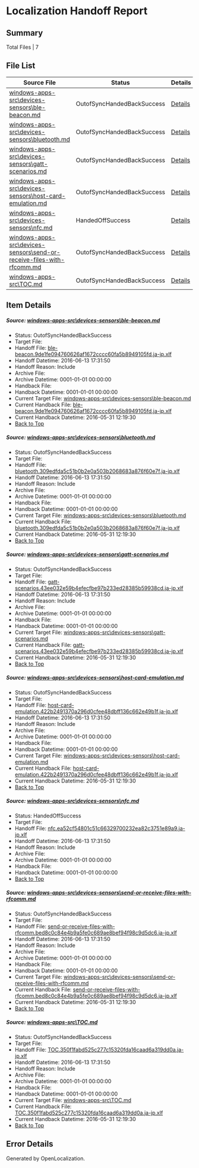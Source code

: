 # <a name='report-top'></a> Localization Handoff Report

## Summary
 Total Files | 7

## File List
 Source File | Status | Details 
 ----------- | ------ | ------- 
 [windows-apps-src\devices-sensors\ble-beacon.md](https://github.com/Microsoft/windows-apps/blob/62e97bdb8feb78981244c54c76a00910a8442532/windows-apps-src/devices-sensors/ble-beacon.md) | OutofSyncHandedBackSuccess | [Details](#a419ad04fe4f21867f2f1bd1664fbce39a7da7921991)
 [windows-apps-src\devices-sensors\bluetooth.md](https://github.com/Microsoft/windows-apps/blob/62e97bdb8feb78981244c54c76a00910a8442532/windows-apps-src/devices-sensors/bluetooth.md) | OutofSyncHandedBackSuccess | [Details](#f2266207eeb1ec4214ae62dbad2bf4a6437fd69b1992)
 [windows-apps-src\devices-sensors\gatt-scenarios.md](https://github.com/Microsoft/windows-apps/blob/62e97bdb8feb78981244c54c76a00910a8442532/windows-apps-src/devices-sensors/gatt-scenarios.md) | OutofSyncHandedBackSuccess | [Details](#664f6ce7829c9e9a6674daa6cdc21e7561ff094b2026)
 [windows-apps-src\devices-sensors\host-card-emulation.md](https://github.com/Microsoft/windows-apps/blob/62e97bdb8feb78981244c54c76a00910a8442532/windows-apps-src/devices-sensors/host-card-emulation.md) | OutofSyncHandedBackSuccess | [Details](#f47303826b9d2d2040a2bd2f2dbd5e2da3dd3cd02029)
 [windows-apps-src\devices-sensors\nfc.md](https://github.com/Microsoft/windows-apps/blob/62e97bdb8feb78981244c54c76a00910a8442532/windows-apps-src/devices-sensors/nfc.md) | HandedOffSuccess | [Details](#2da839b282015c39bd0046d6cf60ce4f79fc485c2058)
 [windows-apps-src\devices-sensors\send-or-receive-files-with-rfcomm.md](https://github.com/Microsoft/windows-apps/blob/62e97bdb8feb78981244c54c76a00910a8442532/windows-apps-src/devices-sensors/send-or-receive-files-with-rfcomm.md) | OutofSyncHandedBackSuccess | [Details](#61e5844f18d09aa170498d261ca1a6fd60ef170c2064)
 [windows-apps-src\TOC.md](https://github.com/Microsoft/windows-apps/blob/62e97bdb8feb78981244c54c76a00910a8442532/windows-apps-src/TOC.md) | OutofSyncHandedBackSuccess | [Details](#a391a373acc025490cd86ef7d89db2342f975bb03776)

## Item Details
##### <a name='a419ad04fe4f21867f2f1bd1664fbce39a7da7921991'></a> Source: [windows-apps-src\devices-sensors\ble-beacon.md](https://github.com/Microsoft/windows-apps/blob/62e97bdb8feb78981244c54c76a00910a8442532/windows-apps-src/devices-sensors/ble-beacon.md)
* Status: OutofSyncHandedBackSuccess
* Target File: 
* Handoff File: [ble-beacon.9de1fe094760626af1672cccc60fa5b8949105fd.ja-jp.xlf](https://github.com/Microsoft/WDG.handoff/blob/df4c821ad24a39ff0e07e06d06f3d751d00d4137/ol-handoff/Microsoft/windows-apps.ja-jp/master/ble-beacon.9de1fe094760626af1672cccc60fa5b8949105fd.ja-jp.xlf)
* Handoff Datetime: 2016-06-13 17:31:50
* Handoff Reason: Include
* Archive File: 
* Archive Datetime: 0001-01-01 00:00:00
* Handback File: 
* Handback Datetime: 0001-01-01 00:00:00
* Current Target File: [windows-apps-src\devices-sensors\ble-beacon.md](https://github.com/Microsoft/windows-apps.ja-jp/blob/846e73c8aab5d5c623774cf374dd173574bd5761/windows-apps-src/devices-sensors/ble-beacon.md)
* Current Handback File: [ble-beacon.9de1fe094760626af1672cccc60fa5b8949105fd.ja-jp.xlf](https://github.com/Microsoft/WDG.handback/blob/29e104438bce4bfab3f3d4ed4b83ff0bfb8c6870/ol-handback/Microsoft/windows-apps.ja-jp/master/ble-beacon.9de1fe094760626af1672cccc60fa5b8949105fd.ja-jp.xlf)
* Current Handback Datetime: 2016-05-31 12:19:30
* [Back to Top](#report-top)

##### <a name='f2266207eeb1ec4214ae62dbad2bf4a6437fd69b1992'></a> Source: [windows-apps-src\devices-sensors\bluetooth.md](https://github.com/Microsoft/windows-apps/blob/62e97bdb8feb78981244c54c76a00910a8442532/windows-apps-src/devices-sensors/bluetooth.md)
* Status: OutofSyncHandedBackSuccess
* Target File: 
* Handoff File: [bluetooth.309edfda5c51b0b2e0a503b2068683a876f60e7f.ja-jp.xlf](https://github.com/Microsoft/WDG.handoff/blob/df4c821ad24a39ff0e07e06d06f3d751d00d4137/ol-handoff/Microsoft/windows-apps.ja-jp/master/bluetooth.309edfda5c51b0b2e0a503b2068683a876f60e7f.ja-jp.xlf)
* Handoff Datetime: 2016-06-13 17:31:50
* Handoff Reason: Include
* Archive File: 
* Archive Datetime: 0001-01-01 00:00:00
* Handback File: 
* Handback Datetime: 0001-01-01 00:00:00
* Current Target File: [windows-apps-src\devices-sensors\bluetooth.md](https://github.com/Microsoft/windows-apps.ja-jp/blob/846e73c8aab5d5c623774cf374dd173574bd5761/windows-apps-src/devices-sensors/bluetooth.md)
* Current Handback File: [bluetooth.309edfda5c51b0b2e0a503b2068683a876f60e7f.ja-jp.xlf](https://github.com/Microsoft/WDG.handback/blob/29e104438bce4bfab3f3d4ed4b83ff0bfb8c6870/ol-handback/Microsoft/windows-apps.ja-jp/master/bluetooth.309edfda5c51b0b2e0a503b2068683a876f60e7f.ja-jp.xlf)
* Current Handback Datetime: 2016-05-31 12:19:30
* [Back to Top](#report-top)

##### <a name='664f6ce7829c9e9a6674daa6cdc21e7561ff094b2026'></a> Source: [windows-apps-src\devices-sensors\gatt-scenarios.md](https://github.com/Microsoft/windows-apps/blob/62e97bdb8feb78981244c54c76a00910a8442532/windows-apps-src/devices-sensors/gatt-scenarios.md)
* Status: OutofSyncHandedBackSuccess
* Target File: 
* Handoff File: [gatt-scenarios.43ee032e59b4efecfbe97b233ed28385b59938cd.ja-jp.xlf](https://github.com/Microsoft/WDG.handoff/blob/df4c821ad24a39ff0e07e06d06f3d751d00d4137/ol-handoff/Microsoft/windows-apps.ja-jp/master/gatt-scenarios.43ee032e59b4efecfbe97b233ed28385b59938cd.ja-jp.xlf)
* Handoff Datetime: 2016-06-13 17:31:50
* Handoff Reason: Include
* Archive File: 
* Archive Datetime: 0001-01-01 00:00:00
* Handback File: 
* Handback Datetime: 0001-01-01 00:00:00
* Current Target File: [windows-apps-src\devices-sensors\gatt-scenarios.md](https://github.com/Microsoft/windows-apps.ja-jp/blob/846e73c8aab5d5c623774cf374dd173574bd5761/windows-apps-src/devices-sensors/gatt-scenarios.md)
* Current Handback File: [gatt-scenarios.43ee032e59b4efecfbe97b233ed28385b59938cd.ja-jp.xlf](https://github.com/Microsoft/WDG.handback/blob/29e104438bce4bfab3f3d4ed4b83ff0bfb8c6870/ol-handback/Microsoft/windows-apps.ja-jp/master/gatt-scenarios.43ee032e59b4efecfbe97b233ed28385b59938cd.ja-jp.xlf)
* Current Handback Datetime: 2016-05-31 12:19:30
* [Back to Top](#report-top)

##### <a name='f47303826b9d2d2040a2bd2f2dbd5e2da3dd3cd02029'></a> Source: [windows-apps-src\devices-sensors\host-card-emulation.md](https://github.com/Microsoft/windows-apps/blob/62e97bdb8feb78981244c54c76a00910a8442532/windows-apps-src/devices-sensors/host-card-emulation.md)
* Status: OutofSyncHandedBackSuccess
* Target File: 
* Handoff File: [host-card-emulation.422b2491370a296d0cfee48dbff136c662e49b1f.ja-jp.xlf](https://github.com/Microsoft/WDG.handoff/blob/df4c821ad24a39ff0e07e06d06f3d751d00d4137/ol-handoff/Microsoft/windows-apps.ja-jp/master/host-card-emulation.422b2491370a296d0cfee48dbff136c662e49b1f.ja-jp.xlf)
* Handoff Datetime: 2016-06-13 17:31:50
* Handoff Reason: Include
* Archive File: 
* Archive Datetime: 0001-01-01 00:00:00
* Handback File: 
* Handback Datetime: 0001-01-01 00:00:00
* Current Target File: [windows-apps-src\devices-sensors\host-card-emulation.md](https://github.com/Microsoft/windows-apps.ja-jp/blob/846e73c8aab5d5c623774cf374dd173574bd5761/windows-apps-src/devices-sensors/host-card-emulation.md)
* Current Handback File: [host-card-emulation.422b2491370a296d0cfee48dbff136c662e49b1f.ja-jp.xlf](https://github.com/Microsoft/WDG.handback/blob/29e104438bce4bfab3f3d4ed4b83ff0bfb8c6870/ol-handback/Microsoft/windows-apps.ja-jp/master/host-card-emulation.422b2491370a296d0cfee48dbff136c662e49b1f.ja-jp.xlf)
* Current Handback Datetime: 2016-05-31 12:19:30
* [Back to Top](#report-top)

##### <a name='2da839b282015c39bd0046d6cf60ce4f79fc485c2058'></a> Source: [windows-apps-src\devices-sensors\nfc.md](https://github.com/Microsoft/windows-apps/blob/62e97bdb8feb78981244c54c76a00910a8442532/windows-apps-src/devices-sensors/nfc.md)
* Status: HandedOffSuccess
* Target File: 
* Handoff File: [nfc.ea52cf54801c51c66329700232ea82c3751e89a9.ja-jp.xlf](https://github.com/Microsoft/WDG.handoff/blob/df4c821ad24a39ff0e07e06d06f3d751d00d4137/ol-handoff/Microsoft/windows-apps.ja-jp/master/nfc.ea52cf54801c51c66329700232ea82c3751e89a9.ja-jp.xlf)
* Handoff Datetime: 2016-06-13 17:31:50
* Handoff Reason: Include
* Archive File: 
* Archive Datetime: 0001-01-01 00:00:00
* Handback File: 
* Handback Datetime: 0001-01-01 00:00:00
* [Back to Top](#report-top)

##### <a name='61e5844f18d09aa170498d261ca1a6fd60ef170c2064'></a> Source: [windows-apps-src\devices-sensors\send-or-receive-files-with-rfcomm.md](https://github.com/Microsoft/windows-apps/blob/62e97bdb8feb78981244c54c76a00910a8442532/windows-apps-src/devices-sensors/send-or-receive-files-with-rfcomm.md)
* Status: OutofSyncHandedBackSuccess
* Target File: 
* Handoff File: [send-or-receive-files-with-rfcomm.bed8c0c84e4b9a5fe0c689ae8bef94f98c9d5dc6.ja-jp.xlf](https://github.com/Microsoft/WDG.handoff/blob/df4c821ad24a39ff0e07e06d06f3d751d00d4137/ol-handoff/Microsoft/windows-apps.ja-jp/master/send-or-receive-files-with-rfcomm.bed8c0c84e4b9a5fe0c689ae8bef94f98c9d5dc6.ja-jp.xlf)
* Handoff Datetime: 2016-06-13 17:31:50
* Handoff Reason: Include
* Archive File: 
* Archive Datetime: 0001-01-01 00:00:00
* Handback File: 
* Handback Datetime: 0001-01-01 00:00:00
* Current Target File: [windows-apps-src\devices-sensors\send-or-receive-files-with-rfcomm.md](https://github.com/Microsoft/windows-apps.ja-jp/blob/846e73c8aab5d5c623774cf374dd173574bd5761/windows-apps-src/devices-sensors/send-or-receive-files-with-rfcomm.md)
* Current Handback File: [send-or-receive-files-with-rfcomm.bed8c0c84e4b9a5fe0c689ae8bef94f98c9d5dc6.ja-jp.xlf](https://github.com/Microsoft/WDG.handback/blob/29e104438bce4bfab3f3d4ed4b83ff0bfb8c6870/ol-handback/Microsoft/windows-apps.ja-jp/master/send-or-receive-files-with-rfcomm.bed8c0c84e4b9a5fe0c689ae8bef94f98c9d5dc6.ja-jp.xlf)
* Current Handback Datetime: 2016-05-31 12:19:30
* [Back to Top](#report-top)

##### <a name='a391a373acc025490cd86ef7d89db2342f975bb03776'></a> Source: [windows-apps-src\TOC.md](https://github.com/Microsoft/windows-apps/blob/62e97bdb8feb78981244c54c76a00910a8442532/windows-apps-src/TOC.md)
* Status: OutofSyncHandedBackSuccess
* Target File: 
* Handoff File: [TOC.350f1fabd525c277c15320fda16caad6a319dd0a.ja-jp.xlf](https://github.com/Microsoft/WDG.handoff/blob/df4c821ad24a39ff0e07e06d06f3d751d00d4137/ol-handoff/Microsoft/windows-apps.ja-jp/master/TOC.350f1fabd525c277c15320fda16caad6a319dd0a.ja-jp.xlf)
* Handoff Datetime: 2016-06-13 17:31:50
* Handoff Reason: Include
* Archive File: 
* Archive Datetime: 0001-01-01 00:00:00
* Handback File: 
* Handback Datetime: 0001-01-01 00:00:00
* Current Target File: [windows-apps-src\TOC.md](https://github.com/Microsoft/windows-apps.ja-jp/blob/846e73c8aab5d5c623774cf374dd173574bd5761/windows-apps-src/TOC.md)
* Current Handback File: [TOC.350f1fabd525c277c15320fda16caad6a319dd0a.ja-jp.xlf](https://github.com/Microsoft/WDG.handback/blob/29e104438bce4bfab3f3d4ed4b83ff0bfb8c6870/ol-handback/Microsoft/windows-apps.ja-jp/master/TOC.350f1fabd525c277c15320fda16caad6a319dd0a.ja-jp.xlf)
* Current Handback Datetime: 2016-05-31 12:19:30
* [Back to Top](#report-top)


## Error Details

Generated by OpenLocalization.
